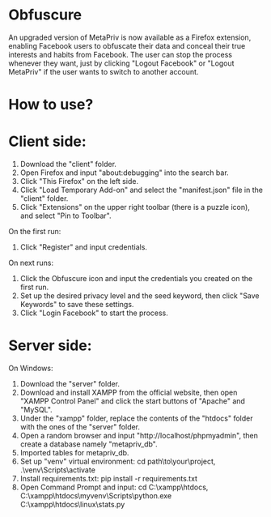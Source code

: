 # Obfuscure

An upgraded version of MetaPriv is now available as a Firefox extension, enabling Facebook users to obfuscate their data and conceal their true interests and habits from Facebook. The user can stop the process whenever they want, just by clicking "Logout Facebook" or "Logout MetaPriv" if the user wants to switch to another account.

# How to use?

# Client side:

1. Download the "client" folder.
2. Open Firefox and input "about:debugging" into the search bar.
3. Click "This Firefox" on the left side.
4. Click "Load Temporary Add-on" and select the "manifest.json" file in the "client" folder.
5. Click "Extensions" on the upper right toolbar (there is a puzzle icon), and select "Pin to Toolbar".

On the first run:

1. Click "Register" and input credentials.

On next runs:

1. Click the Obfuscure icon and input the credentials you created on the first run.
2. Set up the desired privacy level and the seed keyword, then click "Save Keywords" to save these settings.
3. Click "Login Facebook" to start the process.

# Server side:

On Windows:

1. Download the "server" folder.
2. Download and install XAMPP from the official website, then open "XAMPP Control Panel" and click the start buttons of "Apache" and "MySQL".
3. Under the "xampp" folder, replace the contents of the "htdocs" folder with the ones of the "server" folder.
4. Open a random browser and input "http://localhost/phpmyadmin", then create a database namely "metapriv_db".
5. Imported tables for metapriv_db.
6. Set up "venv" virtual environment: cd path\to\your\project, .\venv\Scripts\activate
7. Install requirements.txt: pip install -r requirements.txt
8. Open Command Prompt and input: cd C:\xampp\htdocs, C:\\xampp\htdocs\\myvenv\\Scripts\\python.exe C:\\xampp\\htdocs\\linux\\stats.py
